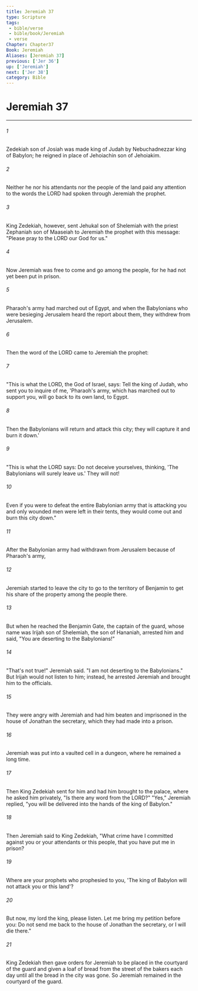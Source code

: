 ```yaml
---
title: Jeremiah 37
type: Scripture
tags:
 - bible/verse
 - bible/book/Jeremiah
 - verse
Chapter: Chapter37
Book: Jeremiah
Aliases: [Jeremiah 37]
previous: ['Jer 36']
up: ['Jeremiah']
next: ['Jer 38']
category: Bible
---
```

# Jeremiah 37

***


###### 1 
Zedekiah son of Josiah was made king of Judah by Nebuchadnezzar king of Babylon; he reigned in place of Jehoiachin son of Jehoiakim. 

###### 2 
Neither he nor his attendants nor the people of the land paid any attention to the words the LORD had spoken through Jeremiah the prophet. 

###### 3 
King Zedekiah, however, sent Jehukal son of Shelemiah with the priest Zephaniah son of Maaseiah to Jeremiah the prophet with this message: "Please pray to the LORD our God for us." 

###### 4 
Now Jeremiah was free to come and go among the people, for he had not yet been put in prison. 

###### 5 
Pharaoh's army had marched out of Egypt, and when the Babylonians who were besieging Jerusalem heard the report about them, they withdrew from Jerusalem. 

###### 6 
Then the word of the LORD came to Jeremiah the prophet: 

###### 7 
"This is what the LORD, the God of Israel, says: Tell the king of Judah, who sent you to inquire of me, 'Pharaoh's army, which has marched out to support you, will go back to its own land, to Egypt. 

###### 8 
Then the Babylonians will return and attack this city; they will capture it and burn it down.' 

###### 9 
"This is what the LORD says: Do not deceive yourselves, thinking, 'The Babylonians will surely leave us.' They will not! 

###### 10 
Even if you were to defeat the entire Babylonian army that is attacking you and only wounded men were left in their tents, they would come out and burn this city down." 

###### 11 
After the Babylonian army had withdrawn from Jerusalem because of Pharaoh's army, 

###### 12 
Jeremiah started to leave the city to go to the territory of Benjamin to get his share of the property among the people there. 

###### 13 
But when he reached the Benjamin Gate, the captain of the guard, whose name was Irijah son of Shelemiah, the son of Hananiah, arrested him and said, "You are deserting to the Babylonians!" 

###### 14 
"That's not true!" Jeremiah said. "I am not deserting to the Babylonians." But Irijah would not listen to him; instead, he arrested Jeremiah and brought him to the officials. 

###### 15 
They were angry with Jeremiah and had him beaten and imprisoned in the house of Jonathan the secretary, which they had made into a prison. 

###### 16 
Jeremiah was put into a vaulted cell in a dungeon, where he remained a long time. 

###### 17 
Then King Zedekiah sent for him and had him brought to the palace, where he asked him privately, "Is there any word from the LORD?" "Yes," Jeremiah replied, "you will be delivered into the hands of the king of Babylon." 

###### 18 
Then Jeremiah said to King Zedekiah, "What crime have I committed against you or your attendants or this people, that you have put me in prison? 

###### 19 
Where are your prophets who prophesied to you, 'The king of Babylon will not attack you or this land'? 

###### 20 
But now, my lord the king, please listen. Let me bring my petition before you: Do not send me back to the house of Jonathan the secretary, or I will die there." 

###### 21 
King Zedekiah then gave orders for Jeremiah to be placed in the courtyard of the guard and given a loaf of bread from the street of the bakers each day until all the bread in the city was gone. So Jeremiah remained in the courtyard of the guard. 
